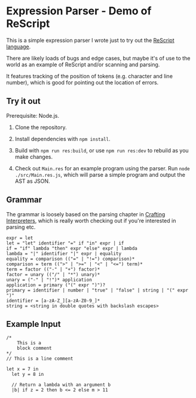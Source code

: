 # Expression Parser - Demo of ReScript

This is a simple expression parser I wrote just to try out the [ReScript language](https://rescript-lang.org/).

There are likely loads of bugs and edge cases, but maybe it's of use to the world as an example of ReScript and/or scanning and parsing.

It features tracking of the position of tokens (e.g. character and line number), which is good for pointing out the location of errors.

## Try it out

Prerequisite: Node.js.

1. Clone the repository.

2. Install dependencies with `npm install`.

3. Build with `npm run res:build`, or use `npm run res:dev` to rebuild as you make changes.

4. Check out `Main.res` for an example program using the parser. Run `node ./src/Main.res.js`, which will parse a simple program and output the AST as JSON.

## Grammar

The grammar is loosely based on the parsing chapter in [Crafting Interpreters](https://craftinginterpreters.com/), which is really worth checking out if you're interested in parsing etc.

```
expr = let
let = "let" identifier "=" if "in" expr | if
if = "if" lambda "then" expr "else" expr | lambda
lambda = "|" identifier "|" expr | equality
equality = comparison (("=" | "!=") comparison)*
comparison = term ((">" | ">=" | "<" | "<=") term)*
term = factor (("-" | "+") factor)*
factor = unary (("/" | "*") unary)*
unary = ("-" | "!")* application
application = primary ("(" expr ")")?
primary = identifier | number | "true" | "false" | string | "(" expr ")"
identifier = [a-zA-Z_][a-zA-Z0-9_]*
string = <string in double quotes with backslash escapes>
```

## Example Input

```
/*
    This is a
    block comment
*/
// This is a line comment

let x = 7 in
  let y = 8 in

  // Return a lambda with an argument b
  |b| if z = 2 then b <= 2 else m > 11 
```
